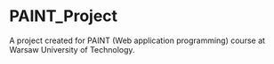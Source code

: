 # PAINT_Project
A project created for PAINT (Web application programming) course at Warsaw University of Technology.
